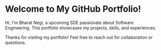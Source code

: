 # Welcome to My GitHub Portfolio!

Hi, I'm Bharat Negi, a upcoming SDE passionate about Software Engineering. This portfolio showcases my projects, skills, and experiences.


Thanks for visiting my portfolio! Feel free to reach out for collaboration or questions.
